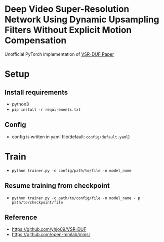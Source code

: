 # Deep Video Super-Resolution Network Using Dynamic Upsampling Filters Without Explicit Motion Compensation
Unofficial PyTorch implementation of [VSR-DUF Paper](http://openaccess.thecvf.com/content_cvpr_2018/papers/Jo_Deep_Video_Super-Resolution_CVPR_2018_paper.pdf)

# Setup
## Install requirements
- python3
- `pip install -r requirements.txt`

## Config
- config is written in yaml file(default: `config/default.yaml`)

# Train
- `python trainer.py -c config/path/to/file -n model_name`

## Resume training from checkpoint
- `python trainer.py -c path/to/config/file -n model_name - p path/to/checkpoint/file`

##  Reference
- https://github.com/yhjo09/VSR-DUF
- https://github.com/open-mmlab/mmsr